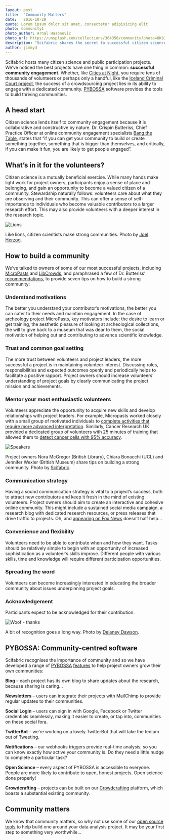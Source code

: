 ```yaml
---
layout: post
title:  "Community Matters"
date:   2016-10-28 
quote: Lorem ipsum dolor sit amet, consectetur adipisicing elit
photo: Community1
photo_author: Arnal Hasonovic
photo_url: https://unsplash.com/collections/364350/community?photo=OKbIo7PEeSs
description: "Scifabric shares the secret to successful citizen science projects"
author: jimmyd
---
```


Scifabric hosts many citizen science and public participation projects. We’ve noticed
the best projects have one thing in common: **successful community engagement**. Whether, like
 [Cities at Night](https://scifabric.com/success-stories/citiesatnight/), you require tens 
 of thousands of volunteers or perhaps only a handful,
  like the [Iceland Criminal Court project](http://127.0.0.1:4000/blog/2015/09/07/Data-mining.html), 
  the success of a crowdsourcing project lies in its ability to 
  engage with a dedicated community. [PYBOSSA](http://pybossa.com/) 
  software provides the tools to build thriving communities.

## A head start

Citizen science lends itself to community engagement because it is collaborative and constructive by nature. 
Dr. Crispin Butteriss, Chief Practice Officer at online community engagement specialists [Bang the Table](http://www.bangthetable.com/),
 states that “if you can get your community 
to build or create something together, something that is bigger than themselves, and critically, 
if you can make it fun, you are likely to get people engaged”.


## What’s in it for the volunteers?

Citizen science is a mutually beneficial exercise. While many hands make light work for 
project owners, participants enjoy a sense of place and belonging, and gain an opportunity 
to become a valued citizen of a community. Stewardship naturally follows: volunteers care 
about what they are observing and their community. This can offer a sense of self-importance 
to individuals who become valuable contributors to a larger research effort. This may also 
provide volunteers with a deeper interest in the research topic.

 ![Lions]({{site.cdn}}/assets/img/blog/lions.jpeg)
<p class="post-caption">Like lions, citizen scientists make strong communities. Photo by <a href="https://unsplash.com/collections/364350/community?photo=2Nvfrm2wLQY">Joel Herzog</a>.</p>

## How to build a community

We’ve talked to owners of some of our most successful projects, including 
[MicroPasts](https://scifabric.com/success-stories/micropasts/) and 
[LibCrowds](https://scifabric.com/blog/2016/05/24/Rediscover-the-past-with-crowdsourcing.html), 
and paraphrased a few of Dr. Butteriss’
 [recommendations](http://www.bangthetable.com/lessons-from-citizen-science-for-community-engagement-practice/), 
 to provide seven tips on how to build a strong community:

### Understand motivations

The better you understand your contributor’s motivations, the better you can cater to their 
needs and maintain engagement. In the case of archeology project MicroPasts, key motivators 
include: the desire to learn or get training, the aesthetic pleasure of looking at archeological 
collections, the will to give back to a museum that was dear to them, the social motivation of 
helping out and contributing to advance scientific knowledge.

### Trust and common goal setting

The more trust between volunteers and project leaders, the more successful a project is in 
maintaining volunteer interest. Discussing roles, responsibilities and expected outcomes 
openly and periodically helps to facilitate a positive rapport. Project owners should increase 
volunteers’ understanding of project goals by clearly communicating the project mission and achievements.

### Mentor your most enthusiastic volunteers

Volunteers appreciate the opportunity to acquire new skills and develop relationships with 
project leaders. For example, Micropasts worked closely with a small group of motivated 
individuals to [complete activities that require more advanced interpretation](https://scifabric.com/blog/2016/05/24/Rediscover-the-past-with-crowdsourcing.html). Similarly, 
Cancer Research UK provided a dedicated group of volunteers with 25 minutes of training 
that allowed them to [detect cancer cells with 95% accuracy](https://scifabric.com/blog/2016/04/20/Cancer-Research-UK-Trailblazer.html).

 ![Speakers]({{site.cdn}}/assets/img/blog/Speakers_small.JPG)
<p class="post-caption">Project owners Nora McGregor (British Library), Chiara Bonacchi (UCL) and Jennifer Wexler (British Museum) share tips on building a strong community. Photo by <a href="http://scifabric.com/">Scifabric</a>.</p>

### Communication strategy

Having a sound communication strategy is vital to a project’s success, both to attract new 
contributors and keep it fresh in the mind of existing volunteers. Project owners should 
aim to create an interactive and cohesive online community. This might include a sustained 
social media campaign, a research blog with dedicated research resources, or press releases 
that drive traffic to projects. Oh, and 
[appearing on Fox News](http://linkeddata4.dia.fi.upm.es/wordpress-multi/cities-at-night/on-the-news/) 
doesn’t half help...

### Convenience and flexibility

Volunteers need to be able to contribute when and how they want. Tasks should be relatively 
simple to begin with an opportunity of increased sophistication as a volunteer’s skills improve. 
Different people with various skills, time and knowledge will require different participation
 opportunities.

### Spreading the word

Volunteers can become increasingly interested in educating the broader community about 
issues underpinning project goals.

### Acknowledgement

Participants expect to be acknowledged for their contribution.

 ![Woof - thanks]({{site.cdn}}/assets/img/blog/Dog.jpg)
<p class="post-caption">A bit of recognition goes a long way. Photo by <a href="https://unsplash.com/collections/366034/prizes?photo=BXs8SjVelKs">Delaney Dawson</a>.</p>


## PYBOSSA: Community-centred software

Scifabric recognises the importance of community and so we have developed a range of
 [PYBOSSA](http://pybossa.com/) [features](http://pybossa.com/features/) 
to help project owners grow their own communities:

**Blog** – each project has its own blog to share updates about the research, because sharing is caring…

**Newsletters** – users can integrate their projects with MailChimp to provide regular updates to their communities.

**Social Login** – users can sign in with Google, Facebook or Twitter credentials seamlessly, 
making it easier to create, or tap into, communities on these social fora.

**TwitterBot** – we’re working on a lovely TwitterBot that will take the tedium out of Tweeting.

**Notifications** – our webhooks triggers provide real-time analysis, so you can know exactly 
how active your community is. Do they need a little nudge to complete a particular task?

**Open Science** – every aspect of PYBOSSA is accessible to everyone. People are more likely 
to contribute to open, honest projects. Open science done properly!

**Crowdcrafting** – projects can be built on our [Crowdcrafting](https://crowdcrafting.org/) platform, 
which boasts a substantial existing community.

## Community matters

We know that community matters, so why not use some of our [open source tools](http://pybossa.com/features/) to help build one around your data analysis project. It may be your first step to something very worthwhile...
